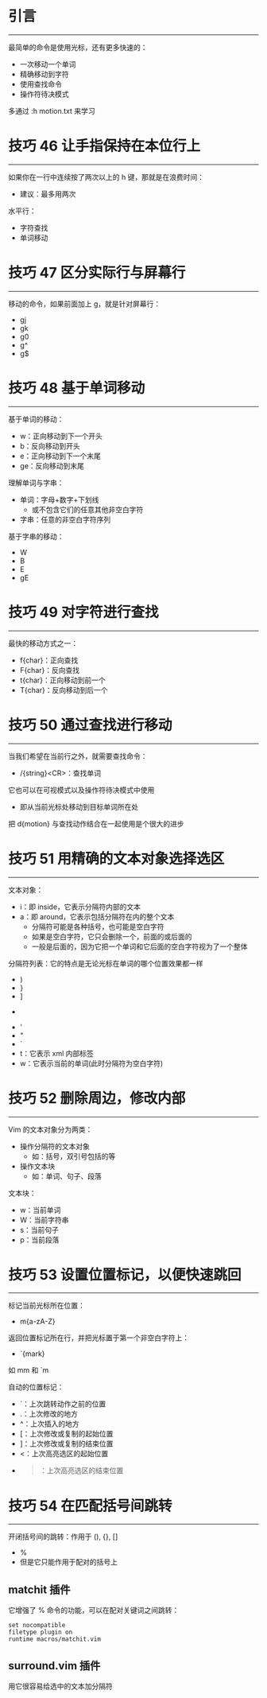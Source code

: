 # 引言
---

最简单的命令是使用光标，还有更多快速的：
- 一次移动一个单词
- 精确移动到字符
- 使用查找命令
- 操作符待决模式

多通过 :h motion.txt 来学习

# 技巧 46 让手指保持在本位行上
---

如果你在一行中连续按了两次以上的 h 键，那就是在浪费时间：
- 建议：最多用两次

水平行：
- 字符查找
- 单词移动

# 技巧 47 区分实际行与屏幕行
---

移动的命令，如果前面加上 g，就是针对屏幕行：
- gj
- gk
- g0
- g^
- g$

# 技巧 48 基于单词移动
---

基于单词的移动：
- w：正向移动到下一个开头
- b：反向移动到开头
- e：正向移动到下一个末尾
- ge：反向移动到末尾

理解单词与字串：
- 单词：字母+数字+下划线
	- 或不包含它们的任意其他非空白字符
- 字串：任意的非空白字符序列

基于字串的移动：
- W
- B
- E
- gE

# 技巧 49 对字符进行查找
---

最快的移动方式之一：
- f{char}：正向查找
- F{char}：反向查找
- t{char}：正向移动到前一个
- T{char}：反向移动到后一个

# 技巧 50 通过查找进行移动
---

当我们希望在当前行之外，就需要查找命令：
- /{string}\<CR>：查找单词

它也可以在可视模式以及操作符待决模式中使用
- 即从当前光标处移动到目标单词所在处

把 d{motion} 与查找动作结合在一起使用是个很大的进步

# 技巧 51 用精确的文本对象选择选区
---

文本对象：
- i：即 inside，它表示分隔符内部的文本
- a：即 around，它表示包括分隔符在内的整个文本
	- 分隔符可能是各种括号，也可能是空白字符
	- 如果是空白字符，它只会删除一个，前面的或后面的
	- 一般是后面的，因为它把一个单词和它后面的空白字符视为了一个整体

分隔符列表：它的特点是无论光标在单词的哪个位置效果都一样
- )
- }
- ]
- >
- '
- "
- \`
- t：它表示 xml 内部标签
- w：它表示当前的单词(此时分隔符为空白字符)

# 技巧 52 删除周边，修改内部
---

Vim 的文本对象分为两类：
- 操作分隔符的文本对象
	- 如：括号，双引号包括的等
- 操作文本块
	- 如：单词、句子、段落

文本块：
- w：当前单词
- W：当前字符串
- s：当前句子
- p：当前段落

# 技巧 53 设置位置标记，以便快速跳回
---

标记当前光标所在位置：
- m{a-zA-Z}

返回位置标记所在行，并把光标置于第一个非空白字符上：
- \`{mark}

如 mm 和 \`m

自动的位置标记：
- \`：上次跳转动作之前的位置
- .：上次修改的地方
- ^：上次插入的地方
- \[：上次修改或复制的起始位置
- \]：上次修改或复制的结束位置
- <：上次高亮选区的起始位置
- >：上次高亮选区的结束位置

# 技巧 54 在匹配括号间跳转
---

开闭括号间的跳转：作用于 (), {}, \[]
- %
- 但是它只能作用于配对的括号上

## matchit 插件

它增强了 % 命令的功能，可以在配对关键词之间跳转：
```
set nocompatible
filetype plugin on
runtime macros/matchit.vim
```

## surround.vim 插件

用它很容易给选中的文本加分隔符

